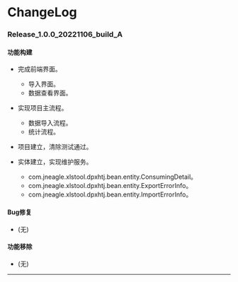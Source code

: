 # ChangeLog

### Release_1.0.0_20221106_build_A

#### 功能构建

- 完成前端界面。
  - 导入界面。
  - 数据查看界面。

- 实现项目主流程。
  - 数据导入流程。
  - 统计流程。

- 项目建立，清除测试通过。

- 实体建立，实现维护服务。
  - com.jneagle.xlstool.dpxhtj.bean.entity.ConsumingDetail。
  - com.jneagle.xlstool.dpxhtj.bean.entity.ExportErrorInfo。
  - com.jneagle.xlstool.dpxhtj.bean.entity.ImportErrorInfo。

#### Bug修复

- (无)

#### 功能移除

- (无)

---
